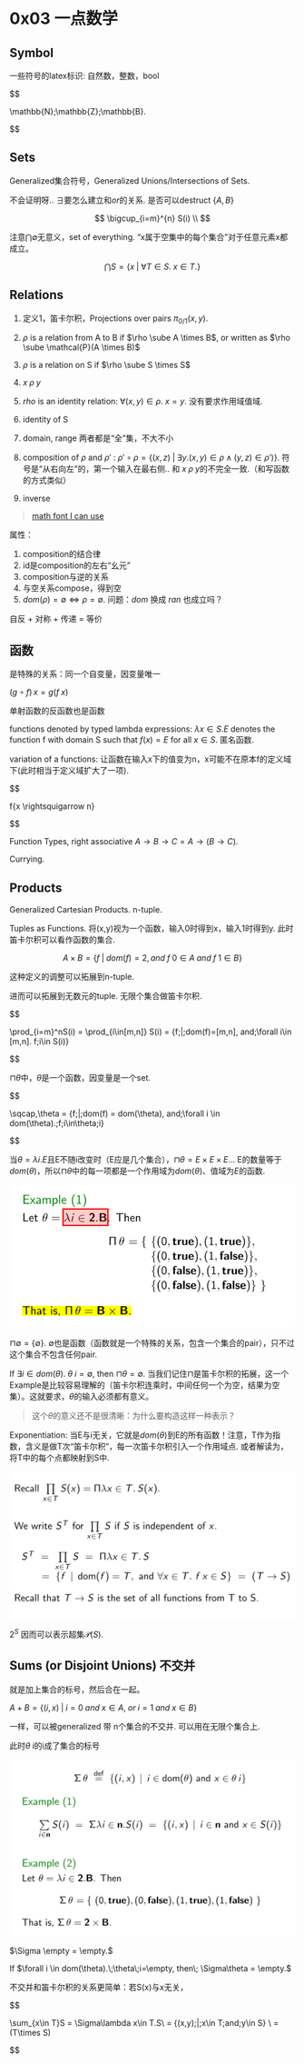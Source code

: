 # 0x03 一点数学

## Symbol

一些符号的latex标识: 自然数，整数，bool

$$

\mathbb{N}\;\mathbb{Z}\;\mathbb{B}.

$$

## Sets

Generalized集合符号，Generalized Unions/Intersections of Sets.

不会证明呀.. $\exists$要怎么建立和$or$的关系. 是否可以destruct $\{A, B\}$


$$
\bigcup_{i=m}^{n} S(i)  \\
$$

注意$\bigcap \emptyset$无意义，set of everything. “x属于空集中的每个集合”对于任意元素x都成立。

$$
\bigcap S = \{x\;|\;\forall T \in S. \; x \in T.\}
$$

## Relations

1. 定义1，笛卡尔积，Projections over pairs $\pi_{0/1}(x,y)$.
2. $\rho$ is a relation from A to B if $\rho \sube A \times B$, or written as $\rho \sube \mathcal{P}(A \times B)$
3. $\rho$ is a relation on S if $\rho \sube S \times S$
4. $x\;\rho\;y$
5. $rho$ is an identity relation: $\forall (x,y) \in \rho.\; x=y$. 没有要求作用域值域.  

1. identity of S
2. domain, range 两者都是“全”集，不大不小 
3. composition of $\rho$ and $\rho'$ : $\rho' \circ \rho = \{(x,z)\;|\;\exists y.(x, y) \in \rho\;\wedge\;(y,z)\in \rho')\}$. 符号是“从右向左”的，第一个输入在最右侧.. 和 $x\;\rho\;y$的不完全一致.（和写函数的方式类似）
4. inverse

> [math font I can use](https://tex.stackexchange.com/questions/58098/what-are-all-the-font-styles-i-can-use-in-math-mode) 

属性：
1. composition的结合律
2. id是composition的左右“幺元”
3. composition与逆的关系
4. 与空关系compose，得到空
5. $dom(\rho) = \emptyset \Leftrightarrow \rho = \emptyset$. 问题：$dom$ 换成 $ran$ 也成立吗？
   
自反 + 对称 + 传递 = 等价

## 函数

是特殊的关系：同一个自变量，因变量唯一

$(g\circ f)\,x = g(f\;x)$

单射函数的反函数也是函数

functions denoted by typed lambda expressions: $\lambda x \in S.E$ denotes the function f with domain S such that $f(x) = E$ for all $x \in S$. 匿名函数.

variation of a functions: 让函数在输入x下的值变为n，x可能不在原本f的定义域下(此时相当于定义域扩大了一项).

$$

f\{x \rightsquigarrow n\} 

$$

Function Types, right associative $A \rightarrow B \rightarrow C = A \rightarrow (B \rightarrow C)$.

Currying.

## Products

Generalized Cartesian Products. n-tuple. 

Tuples as Functions. 将(x,y)视为一个函数，输入0时得到x，输入1时得到y. 此时笛卡尔积可以看作函数的集合.

$$
A \times B = \{f\;|\; dom(f) = 2, and\;f\;0 \in A\;and\;f\;1 \in B \}
$$

这种定义的调整可以拓展到n-tuple.

进而可以拓展到无数元的tuple. 无限个集合做笛卡尔积.

$$

\prod_{i=m}^nS(i) = \prod_{i\in[m,n]} S(i) = \{f\;|\;dom(f)=[m,n], and\;\forall i\in [m,n]. f\;i\in S(i)\}

$$

$\sqcap\theta$中，$\theta$是一个函数，因变量是一个set.

$$

\sqcap\,\theta = \{f\;|\;dom(f) = dom(\theta), and\;\forall i \in dom(\theta).\;f\;i\in\theta\;i\}

$$

当$\theta = \lambda i.E$且E不随i改变时（E应是几个集合），$\sqcap \theta = E \times E \times E...$  E的数量等于$dom(\theta)$，所以$\sqcap \theta$中的每一项都是一个作用域为$dom(\theta)$、值域为$E$的函数.

![example-01](./pics/0x03-01.png)

$\sqcap \emptyset = \{\emptyset\}.$ $\emptyset$也是函数（函数就是一个特殊的关系，包含一个集合的pair），只不过这个集合不包含任何pair.

If $\exists i\in dom(\theta).\; \theta\;i = \emptyset$, then $\sqcap\theta = \emptyset$. 当我们记住$\sqcap$是笛卡尔积的拓展，这一个Example是比较容易理解的（笛卡尔积连乘时，中间任何一个为空，结果为空集）。这就要求，$\theta$的输入必须都有意义。

> 这个$\theta$的意义还不是很清晰：为什么要构造这样一种表示？

Exponentiation: 当E与i无关，它就是$dom(\theta)$到E的所有函数！注意，T作为指数，含义是做T次“笛卡尔积”，每一次笛卡尔积引入一个作用域点. 或者解读为，将T中的每个点都映射到S中.

![](./pics/0x03-02.png)

$2^S$ 因而可以表示超集$\mathcal{P}(S)$.

## Sums (or Disjoint Unions) 不交并

就是加上集合的标号，然后合在一起。

$A + B =\{(i,x)\;|\;i=0\;and\;x\in A,\; or \; i = 1 \; and \; x \in B\}$

一样，可以被generalized 带 n个集合的不交并. 可以用在无限个集合上.

此时$\theta\;i$的i成了集合的标号

![](./pics/0x03-03.png)

$\Sigma \empty = \empty.$

If $\forall i \in dom(\theta).\;\theta\;i=\empty, then\; \Sigma\theta = \empty.$ 

不交并和笛卡尔积的关系更简单：若S(x)与x无关，

$$

\sum_{x\in T}S = \Sigma\lambda x\in T.S\\
= \{(x,y)\;|\;x\in T\;and\;y\in S\} \\
= (T\times S)

$$